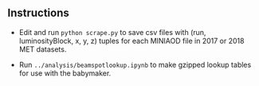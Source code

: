 ## Instructions

* Edit and run `python scrape.py` to save csv files with (run, luminosityBlock, x, y, z) tuples for each MINIAOD file
in 2017 or 2018 MET datasets.

* Run `../analysis/beamspotlookup.ipynb` to make gzipped lookup tables for use with the babymaker.


